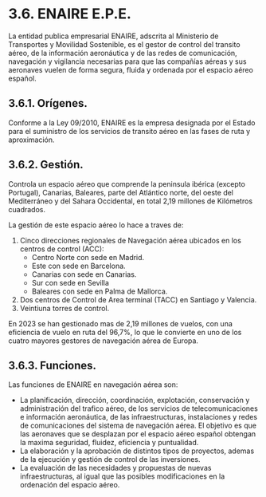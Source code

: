 
# 3.6. ENAIRE E.P.E.

La entidad publica empresarial ENAIRE, adscrita al Ministerio de Transportes y Movilidad Sostenible, es el gestor de control del transito aéreo, de la información aeronáutica y de las redes de comunicación, navegación y vigilancia necesarias para que las compañías aéreas y sus aeronaves vuelen de forma segura, fluida y ordenada por el espacio aéreo español.

## 3.6.1. Orígenes.

Conforme a la Ley 09/2010, ENAIRE es la empresa designada por el Estado para el suministro de los servicios de transito aéreo en las fases de ruta y aproximación.

## 3.6.2. Gestión.

Controla un espacio aéreo que comprende la peninsula ibérica (excepto Portugal), Canarias, Baleares, parte del Atlántico norte, del oeste del Mediterráneo y del Sahara Occidental, en total 2,19 millones de Kilómetros cuadrados.

La gestión de este espacio aéreo lo hace a traves de:

1. Cinco direcciones regionales de Navegación aérea ubicados en los centros de control (ACC): 
	- Centro Norte con sede en Madrid.
	- Este con sede en Barcelona.
	- Canarias con sede en Canarias.
	- Sur con sede en Sevilla
	- Baleares con sede en Palma de Mallorca.
2. Dos centros de Control de Area terminal (TACC) en Santiago y Valencia.
3. Veintiuna torres de control.

En 2023 se han gestionado mas de 2,19 millones de vuelos, con una eficiencia de vuelo en ruta del 96,7%, lo que le convierte en uno de los cuatro mayores gestores de navegación aérea de Europa.

## 3.6.3. Funciones.

Las funciones de ENAIRE en navegación aérea son:
- La planificación, dirección, coordinación, explotación, conservación y administración del trafico aéreo, de los servicios de telecomunicaciones e información aeronáutica, de las infraestructuras, instalaciones y redes de comunicaciones del sistema de navegación aérea. El objetivo es que las aeronaves que se desplazan por el espacio aéreo español obtengan la maxima seguridad, fluidez, eficiencia y puntualidad.
- La elaboración y la aprobación de distintos tipos de proyectos, ademas de la ejecución y gestión de control de las inversiones.
- La evaluación de las necesidades y propuestas de nuevas infraestructuras, al igual que las posibles modificaciones en la ordenación del espacio aéreo.


